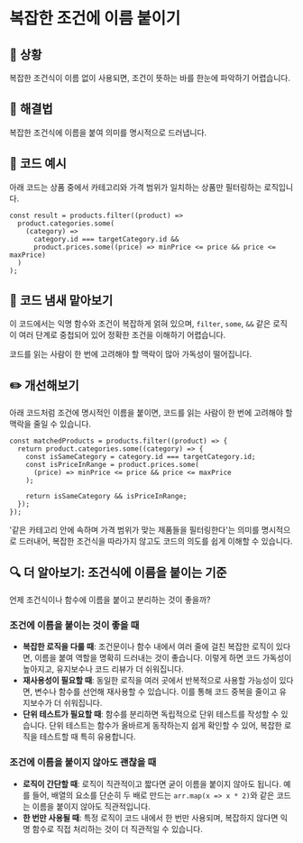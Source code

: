 # 복잡한 조건에 이름 붙이기

<div style="margin-top: 16px">
  <Badge type="info" text="좋은 코드의 기준" />
  <Badge type="info" text="가독성" />
  <Badge type="info" text="이름 붙이기" />
</div>

## 🔔 상황

복잡한 조건식이 이름 없이 사용되면, 조건이 뜻하는 바를 한눈에 파악하기 어렵습니다.

## 🎳 해결법

복잡한 조건식에 이름을 붙여 의미를 명시적으로 드러냅니다.

## 📝 코드 예시

아래 코드는 상품 중에서 카테고리와 가격 범위가 일치하는 상품만 필터링하는 로직입니다.

```tsx
const result = products.filter((product) =>
  product.categories.some(
    (category) =>
      category.id === targetCategory.id &&
      product.prices.some((price) => minPrice <= price && price <= maxPrice)
  )
);
```

## 👃 코드 냄새 맡아보기

이 코드에서는 익명 함수와 조건이 복잡하게 얽혀 있으며, `filter`, `some`, `&&` 같은 로직이 여러 단계로 중첩되어 있어 정확한 조건을 이해하기 어렵습니다.

코드를 읽는 사람이 한 번에 고려해야 할 맥락이 많아 가독성이 떨어집니다.

## ✏️ 개선해보기

아래 코드처럼 조건에 명시적인 이름을 붙이면, 코드를 읽는 사람이 한 번에 고려해야 할 맥락을 줄일 수 있습니다.

```tsx
const matchedProducts = products.filter((product) => {
  return product.categories.some((category) => {
    const isSameCategory = category.id === targetCategory.id;
    const isPriceInRange = product.prices.some(
      (price) => minPrice <= price && price <= maxPrice
    );

    return isSameCategory && isPriceInRange;
  });
});
```

'같은 카테고리 안에 속하며 가격 범위가 맞는 제품들을 필터링한다'는 의미를 명시적으로 드러내어, 복잡한 조건식을 따라가지 않고도 코드의 의도를 쉽게 이해할 수 있습니다.

## 🔍 더 알아보기: 조건식에 이름을 붙이는 기준

언제 조건식이나 함수에 이름을 붙이고 분리하는 것이 좋을까?

### 조건에 이름을 붙이는 것이 좋을 때

- **복잡한 로직을 다룰 때**: 조건문이나 함수 내에서 여러 줄에 걸친 복잡한 로직이 있다면, 이름을 붙여 역할을 명확히 드러내는 것이 좋습니다. 이렇게 하면 코드 가독성이 높아지고, 유지보수나 코드 리뷰가 더 쉬워집니다.
- **재사용성이 필요할 때**: 동일한 로직을 여러 곳에서 반복적으로 사용할 가능성이 있다면, 변수나 함수를 선언해 재사용할 수 있습니다. 이를 통해 코드 중복을 줄이고 유지보수가 더 쉬워집니다.
- **단위 테스트가 필요할 때**: 함수를 분리하면 독립적으로 단위 테스트를 작성할 수 있습니다. 단위 테스트는 함수가 올바르게 동작하는지 쉽게 확인할 수 있어, 복잡한 로직을 테스트할 때 특히 유용합니다.

### 조건에 이름을 붙이지 않아도 괜찮을 때

- **로직이 간단할 때**: 로직이 직관적이고 짧다면 굳이 이름을 붙이지 않아도 됩니다. 예를 들어, 배열의 요소를 단순히 두 배로 만드는 `arr.map(x => x * 2)`와 같은 코드는 이름을 붙이지 않아도 직관적입니다.
- **한 번만 사용될 때**: 특정 로직이 코드 내에서 한 번만 사용되며, 복잡하지 않다면 익명 함수로 직접 처리하는 것이 더 직관적일 수 있습니다.
